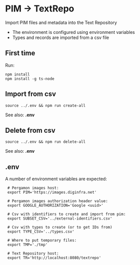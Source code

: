 # PIM -> TextRepo

Import PIM files and metadata into the Text Repository
- The environment is configured using environment variables
- Types and records are imported from a csv file

## First time
Run:
```
npm install
npm install -g ts-node
```

## Import from csv
```
source ../.env && npm run create-all
```
See also: **.env**

## Delete from csv
```
source ../.env && npm run delete-all
```
See also: **.env**

## .env

A number of environment variables are expected:

```
 # Pergamon images host:
 export PIM='https://images.diginfra.net'

 # Pergamon images authorization header value:
 export GOOGLE_AUTHORIZATION='Google <uuid>'

 # Csv with identifiers to create and import from pim:
 export SUBSET_CSV='../external-identifiers.csv'
 
 # Csv with types to create (or to get IDs from)
 export TYPE_CSV='../types.csv'

 # Where to put temporary files:
 export TMP='./tmp'

 # Text Repository host:
 export TR='http://localhost:8080/textrepo'
```

